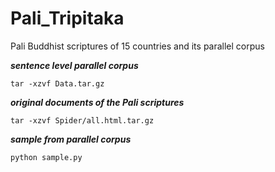 # Pali_Tripitaka

Pali Buddhist scriptures of 15 countries and its parallel corpus  

***sentence level parallel corpus***
```
tar -xzvf Data.tar.gz
```

***original documents of the Pali scriptures***
```
tar -xzvf Spider/all.html.tar.gz
```

***sample from parallel corpus***
```
python sample.py
```
